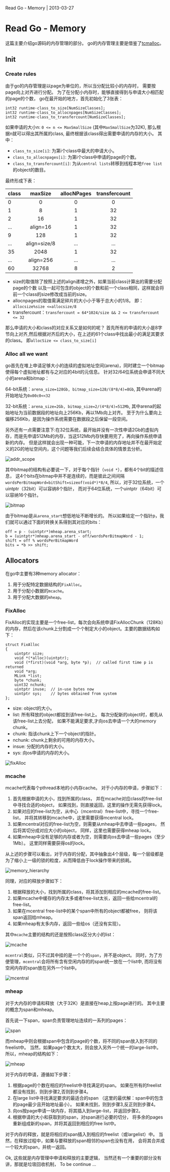 Read Go - Memory | 2013-03-27
# Read Go - Memory
这篇主要介绍go源码的内存管理的部分。
go的内存管理主要是借鉴了[tcmalloc](http://goog-perftools.sourceforge.net/doc/tcmalloc.html)。

## Init



### Create rules



由于go的内存管理是以page为单位的，所以当分配比较小的内存时，
需要按page向上对齐进行分配。
为了在分配小内存时，能够直接得到与申请大小相匹配的page的个数，
go在最开始的地方，首先初始化了3张表：

~~~ 
int32 runtime·class_to_size[NumSizeClasses];
int32 runtime·class_to_allocnpages[NumSizeClasses];
int32 runtime·class_to_transfercount[NumSizeClasses];
~~~
如果申请的大小n: `0 <= n <= MaxSmallSize` (其中`MaxSmallSize`为32K),
那么根据n就可以得出其所属的class, 最终根据该class得出需要申请的内存的大小。
其中：

- `class_to_size[i]`: 为第i个class中最大的申请大小。
- `class_to_allocnpages[i]`: 为第i个class中申请的page的个数。
- `class_to_transfercount[i]`: 为从`central lists`转移到线程本地`free
  list`的object的数目。

最终形成下表：

class | maxSize | allocNPages | transfercount
:--- | :---: | :---: | :---:
0 | 0 | 0 | 0
1 | 8 | 1 | 32
2 | 16 | 1 | 32
... | align=16 | 1 | 32
9 | 128 | 1 | 32
... | align=size/8 | ... | ...
35 | 2048 | 1 | 32
...| align=256 | ... | ...
60 | 32768 | 8 | 2

- size的取值除了按照上述的align递增之外，如果当前class计算出的需要分配page的个数
以及一起可包含的object的个数和前一个class相同，这样就会将前一个class的size修改成当前的size。
- allocnpages的取值需满足碎片的大小小于等于总大小的1/8。
即：`allocsize%size <=allocsize/8`
- transfercount：`transfercount = 64*1024/size && 2 <= transfercount <= 32`

那么申请的大小和class的对应关系又是如何的呢？
首先所有的申请的大小是8字节向上对齐,然后根据对齐后的大小，在上述的61个class中找出最小的满足其要求的class。
即`allocSize <= class_to_size[i]`

### Alloc all we want



go首先在堆上申请足够大小的连续的虚拟地址空间(arena)，同时建立一个bitmap使得每个虚拟地址都有与之对应的4bit的元信息。
针对32/64位系统会申请不同大小的arena和bitmap：

64-bit系统：`arena_size=128Gb, bitmap_size=128/(8*8/4)=8Gb`,
其中arena的开始地址为`0x00c0<<32`

32-bit系统：`arena_size=2Gb, bitmap_size=2/(4*8/4)=512Mb`,
其中arena的起始地址为当前数据段的地址向上256Kb，再以1Mb向上对齐。
至于为什么要向上偏移256Kb，是因为操作系统需要在数据段之后保留一段空间。

另外还有一点需要注意下:在32位系统，最开始并没有一次性申请2Gb的虚拟内存，而是先申请512Mb的内存，当这512Mb内存快要用完了，再向操作系统申请新的内存。
但是这样就会出现一种可能，下一次申请的内存地址并不在最开始定义的2G的地址空间内，这个问题等我们后续会结合具体的情景去分析。

![addr_scope](images/read_go/addr_scope.png)

其中bitmap的结构有必要说一下，对于每个指针（`void *`），都有4个bit的描述信息，
这4个bits在bitmap中并不是连续的，而是彼此之间间隔`wordsPerBitmapWord=bitShift=sizeof(void*)*8/4`,
所以，对于32位系统，一个uintptr（32bit）可以容纳8个指针，
而对于64位系统，一个uintptr（64bit）可以容纳16个指针。

![bitmap](images/read_go/bitmap.png)

由于bitmap是从`arena_start`想低地址不断增长的。
所以如果给定一个指针p，我们就可以通过下面的转换关系得到其对应的bits：

~~~ 
off = p - (uintptr*)mheap.arena_start;
b = (uintptr*)mheap.arena_start - off/wordsPerBitmapWord - 1;
shift = off % wordsPerBitmapWord
bits = *b >> shift;
~~~


## Allocators



在go中主要有3种memory allocator：

1. 用于分配特定数据结构的`FixAlloc`。
2. 用于分配小数据的`mcache`。
3. 用于分配大数据的`mheap`。

### FixAlloc



FixAlloc的实现主要是一个free-list，每次会向系统申请FixAllocChunk（128Kb）的内存，然后在该chunk上分割成一个个制定大小的object。主要的数据结构如下：

~~~ 
struct FixAlloc
{
	uintptr size;
	void *(*alloc)(uintptr);
	void (*first)(void *arg, byte *p);	// called first time p is returned
	void *arg;
	MLink *list;
	byte *chunk;
	uint32 nchunk;
	uintptr inuse;	// in-use bytes now
	uintptr sys;	// bytes obtained from system
};
~~~
- size: object的大小。
- list: 所有释放的object都挂到该free-list上。
每次分配新的object时，都先从该free-list上去分配，
如果不能满足要求,才向os去申请一个大的memory chunk。
- chunk: 指该chunk上下一个object的指针。
- nchunk: chunk上剩余的可用的内存大小。
- insue: 分配的内存的大小。
- sys: 向os申请的内存的大小。

![fixAlloc](images/read_go/fixAlloc.png)

### mcache



mcache代表每个pthread本地的小内存cache。
对于小内存的申请，步骤如下：

1. 首先根据申请的大小，找到所属的class， 并在mcache对应class的free-list中寻找合适的object，
如果找到，则直接返回，这里的操作无需先获得lock。
2. 如果对应的free-list为空，从中心（mcentral）free-list中，寻找一个free-list，
并将其转移到mcache中，这里需要获得mcentral lock。
3. 如果mcentral对应的free-list为空，则需要从mheap中去申请一些pages，
然后将其切分成对应大小的object，
同样，这里也需要获得mheap lock。
4. 如果mheap中没有足够的内存或者为空，则需要向os去申请一些pages（至少1Mb）。
这里同样需要获得os的lock。

从上述的步骤可以看出，对于内存的分配，其中抽象出4个层级，每一个层级都是为了缩小上一级的锁的粒度，从而降低由于lock操作带来的损耗。

![memory_hierarchy](images/read_go/hierarchy.png)

同理，对应的释放步骤如下：

1. 根据释放的大小，找到所属的class，将其添加到相应的mcache的free-list。
2. 如果mcache中缓存的内存太多或者free-list太长，返回一些给mcentral的free-list。
3. 如果在mcentral free-list中的某个span中所有的object都被free，
则将该span返回给mheap。
4. 如果mheap有太多内存，返回一些给os（还没有实现）。

其中`mcache`主要的结构的还是按照class区分大小的list：

![mcache](images/read_go/mcache.png)

`mcentral`类似，只不过其中挂的是一个个的`span`，并不是object。
同时，为了方便管理，`mcentral`会将所有含有空闲内存的的span统一放在一个list中,
而将没有空闲内存的span放在另外一个list中。

![mcentral](images/read_go/mcentral.png)

### mheap



对于大内存的申请和释放（大于32K）是直接在heap上按page进行的。
其中主要的概念为span和mheap。

首先说一下span，span负责管理地址连续的一系列的pages：

![span](images/read_go/span.png)

而mheap中则会根据span中包含的page的个数，将不同的span放入到不同的freelist中。
当然，如果page个数太大，则会放入另外一个统一的large-list中。
所以，mheap的结构如下：

![mheap](images/read_go/mheap.png)

对于内存的申请，遵循如下步骤：

1. 根据page的个数在相应的freelist中寻找满足的span。
如果在所有的freelist都没有找到，则到步骤2,否则到步骤4。
2. 在large list中寻找满足要求的最适合的span
（这里的最优解：span中的包含的page最少且开始地址最小）。
如果未找到，则到步骤3,反正则到步骤4。
3. 向os按page申请一块内存，将其插入到large-list，并返回步骤2。
4. 根据申请的大小和获取到的span，对span进行必要的切分，
将多余的pages重新组成新的span，并将其返回到相应的free list中。


对于内存的释放，就是将相应的span插入到相应的freelist（或largelist）中。
当然，在释放过程中，如果与要释放的span相邻的span也没有在用，
会将其合并成一个较大的span，并统一返回。

Ok, 这些就是内存管理中申请和释放的主要逻辑，
当然还有一个重要的部分没有讲，那就是垃圾回收机制，
To be continue ... 
